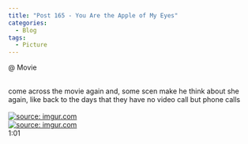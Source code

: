 ```yaml
---
title: "Post 165 - You Are the Apple of My Eyes"
categories:
  - Blog
tags:
  - Picture
---
```


@ Movie

<br/>
come across the movie again and, some scen make he think about she again, like back to the days that they have no video call but phone calls
<br/>
<br/>
<a href="https://imgur.com/IvvxUcf"><img src="https://i.imgur.com/IvvxUcf.png" title="source: imgur.com" /></a>
<br/>
<a href="https://imgur.com/m5Iv6Oj"><img src="https://i.imgur.com/m5Iv6Oj.jpg" title="source: imgur.com" /></a>
<br/>
1:01
<br/>
<script src="https://utteranc.es/client.js"
        repo="serendipityinlife/serendipityinlife.github.io"
        issue-term="pathname"
        theme="github-light"
        crossorigin="anonymous"
        async>
</script>
